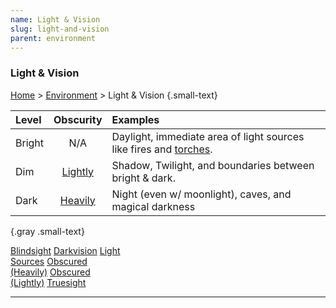 ```yaml
---
name: Light & Vision
slug: light-and-vision
parent: environment
---
```

### Light & Vision
[Home](dm-operations-center) > [Environment](environment-menu) > Light & Vision {.small-text}

| Level  | Obscurity                       | Examples                                                                         |
| :----- | :-----------------------------: |:-------------------------------------------------------------------------------- |
| Bright | N/A                             | Daylight, immediate area of light sources like fires and [torches](/item/torch). |
| Dim    | [Lightly](lightly-obscured)     | Shadow, Twilight, and boundaries between bright & dark.                          |
| Dark   | [Heavily](heavily-obscured)     | Night (even w/ moonlight), caves, and magical darkness                           |
{.gray .small-text}

<div class="menu-container">
    <a href="blindsight">Blindsight</a>
    <a href="darkvision">Darkvision</a>
    <a href="light-sources">Light<br/> Sources</a>
    <a href="heavily-obscured">Obscured<br/> (Heavily)</a>
    <a href="lightly-obscured">Obscured<br/> (Lightly)</a>
    <a href="truesight">Truesight</a>
</div>
<hr/>